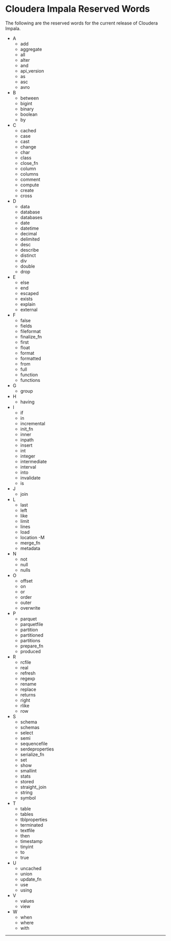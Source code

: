 # Cloudera Impala Reserved Words

The following are the reserved words for the current release of Cloudera Impala.

- A  
  - add
  - aggregate
  - all
  - alter
  - and
  - api_version
  - as
  - asc
  - avro
- B
  - between
  - bigint
  - binary
  - boolean
  - by
- C
  - cached
  - case
  - cast
  - change
  - char
  - class
  - close_fn
  - column
  - columns
  - comment
  - compute
  - create
  - cross
- D
  - data
  - database
  - databases
  - date
  - datetime
  - decimal
  - delimited
  - desc
  - describe
  - distinct
  - div
  - double
  - drop
- E
  - else
  - end
  - escaped
  - exists
  - explain
  - external
- F
  - false
  - fields
  - fileformat
  - finalize_fn
  - first
  - float
  - format
  - formatted
  - from
  - full
  - function
  - functions
- G
  - group
- H
  - having
- I
  - if
  - in
  - incremental
  - init_fn
  - inner
  - inpath
  - insert
  - int
  - integer
  - intermediate
  - interval
  - into
  - invalidate
  - is
- J
  - join
- L
  - last
  - left
  - like
  - limit
  - lines
  - load
  - location
-M
  - merge_fn
  - metadata
- N
  - not
  - null
  - nulls
- O
  - offset
  - on
  - or
  - order
  - outer
  - overwrite
- P
  - parquet
  - parquetfile
  - partition
  - partitioned
  - partitions
  - prepare_fn
  - produced
- R
  - rcfile
  - real
  - refresh
  - regexp
  - rename
  - replace
  - returns
  - right
  - rlike
  - row
- S
  - schema
  - schemas
  - select
  - semi
  - sequencefile
  - serdeproperties
  - serialize_fn
  - set
  - show
  - smallint
  - stats
  - stored
  - straight_join
  - string
  - symbol
- T
  - table
  - tables
  - tblproperties
  - terminated
  - textfile
  - then
  - timestamp
  - tinyint
  - to
  - true
- U
  - uncached
  - union
  - update_fn
  - use
  - using
- V 
  - values
  - view
- W
  - when
  - where
  - with
  
---

